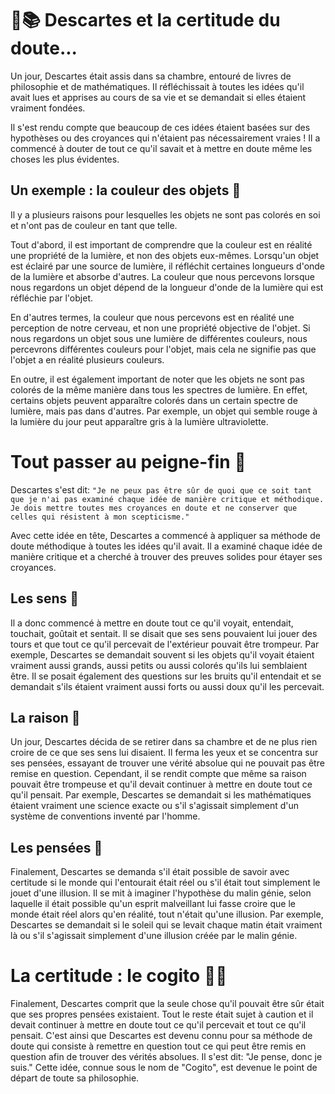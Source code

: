 # 🧔📚 Descartes et la certitude du doute...

Un jour, Descartes était assis dans sa chambre, entouré de livres de philosophie et de mathématiques. Il réfléchissait à toutes les idées qu'il avait lues et apprises au cours de sa vie et se demandait si elles étaient vraiment fondées.

Il s'est rendu compte que beaucoup de ces idées étaient basées sur des hypothèses ou des croyances qui n'étaient pas nécessairement vraies ! Il a commencé à douter de tout ce qu'il savait et à mettre en doute même les choses les plus évidentes.

## Un exemple : la couleur des objets 🧐

Il y a plusieurs raisons pour lesquelles les objets ne sont pas colorés en soi et n'ont pas de couleur en tant que telle.

Tout d'abord, il est important de comprendre que la couleur est en réalité une propriété de la lumière, et non des objets eux-mêmes. Lorsqu'un objet est éclairé par une source de lumière, il réfléchit certaines longueurs d'onde de la lumière et absorbe d'autres. La couleur que nous percevons lorsque nous regardons un objet dépend de la longueur d'onde de la lumière qui est réfléchie par l'objet.

En d'autres termes, la couleur que nous percevons est en réalité une perception de notre cerveau, et non une propriété objective de l'objet. Si nous regardons un objet sous une lumière de différentes couleurs, nous percevrons différentes couleurs pour l'objet, mais cela ne signifie pas que l'objet a en réalité plusieurs couleurs.

En outre, il est également important de noter que les objets ne sont pas colorés de la même manière dans tous les spectres de lumière. En effet, certains objets peuvent apparaître colorés dans un certain spectre de lumière, mais pas dans d'autres. Par exemple, un objet qui semble rouge à la lumière du jour peut apparaître gris à la lumière ultraviolette.

# Tout passer au peigne-fin 🔎

Descartes s'est dit: `"Je ne peux pas être sûr de quoi que ce soit tant que je n'ai pas examiné chaque idée de manière critique et méthodique. Je dois mettre toutes mes croyances en doute et ne conserver que celles qui résistent à mon scepticisme."`

Avec cette idée en tête, Descartes a commencé à appliquer sa méthode de doute méthodique à toutes les idées qu'il avait. Il a examiné chaque idée de manière critique et a cherché à trouver des preuves solides pour étayer ses croyances.

## Les sens 👀

Il a donc commencé à mettre en doute tout ce qu'il voyait, entendait, touchait, goûtait et sentait. Il se disait que ses sens pouvaient lui jouer des tours et que tout ce qu'il percevait de l'extérieur pouvait être trompeur. Par exemple, Descartes se demandait souvent si les objets qu'il voyait étaient vraiment aussi grands, aussi petits ou aussi colorés qu'ils lui semblaient être. Il se posait également des questions sur les bruits qu'il entendait et se demandait s'ils étaient vraiment aussi forts ou aussi doux qu'il les percevait.

## La raison 🧠

Un jour, Descartes décida de se retirer dans sa chambre et de ne plus rien croire de ce que ses sens lui disaient. Il ferma les yeux et se concentra sur ses pensées, essayant de trouver une vérité absolue qui ne pouvait pas être remise en question. Cependant, il se rendit compte que même sa raison pouvait être trompeuse et qu'il devait continuer à mettre en doute tout ce qu'il pensait. Par exemple, Descartes se demandait si les mathématiques étaient vraiment une science exacte ou s'il s'agissait simplement d'un système de conventions inventé par l'homme.

## Les pensées 💭

Finalement, Descartes se demanda s'il était possible de savoir avec certitude si le monde qui l'entourait était réel ou s'il était tout simplement le jouet d'une illusion. Il se mit à imaginer l'hypothèse du malin génie, selon laquelle il était possible qu'un esprit malveillant lui fasse croire que le monde était réel alors qu'en réalité, tout n'était qu'une illusion. Par exemple, Descartes se demandait si le soleil qui se levait chaque matin était vraiment là ou s'il s'agissait simplement d'une illusion créée par le malin génie.

# La certitude : le cogito 🧘‍♀️

Finalement, Descartes comprit que la seule chose qu'il pouvait être sûr était que ses propres pensées existaient. Tout le reste était sujet à caution et il devait continuer à mettre en doute tout ce qu'il percevait et tout ce qu'il pensait. C'est ainsi que Descartes est devenu connu pour sa méthode de doute qui consiste à remettre en question tout ce qui peut être remis en question afin de trouver des vérités absolues. Il s'est dit: "Je pense, donc je suis." Cette idée, connue sous le nom de "Cogito", est devenue le point de départ de toute sa philosophie.

